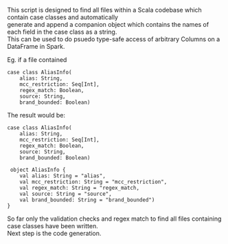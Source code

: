 This script is designed to find all files within a Scala codebase which contain case classes and automatically  
generate and append a companion object which contains the names of each field in the case class as a string.  
This can be used to do psuedo type-safe access of arbitrary Columns on a DataFrame in Spark.  

Eg. if a file contained  
```
case class AliasInfo(  
    alias: String,  
    mcc_restriction: Seq[Int],  
    regex_match: Boolean,  
    source: String,  
    brand_bounded: Boolean)  
```
The result would be:

```
case class AliasInfo(  
    alias: String,  
    mcc_restriction: Seq[Int],  
    regex_match: Boolean,  
    source: String,  
    brand_bounded: Boolean)

 object AliasInfo {  
    val alias: String = "alias",  
    val mcc_restriction: String = "mcc_restriction",  
    val regex_match: String = "regex_match,  
    val source: String = "source",  
    val brand_bounded: String = "brand_bounded")
}         
```
  
 So far only the validation checks and regex match to find all files containing case classes have been written.  
 Next step is the code generation.